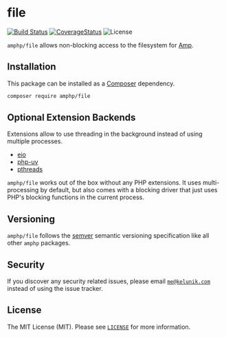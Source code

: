 # file

[![Build Status](https://img.shields.io/travis/amphp/file/master.svg?style=flat-square)](https://travis-ci.org/amphp/file)
[![CoverageStatus](https://img.shields.io/coveralls/amphp/file/master.svg?style=flat-square)](https://coveralls.io/github/amphp/file?branch=master)
![License](https://img.shields.io/badge/license-MIT-blue.svg?style=flat-square)

`amphp/file` allows non-blocking access to the filesystem for [Amp](https://github.com/amphp/amp).

## Installation

This package can be installed as a [Composer](https://getcomposer.org/) dependency.

```bash
composer require amphp/file
```

## Optional Extension Backends

Extensions allow to use threading in the background instead of using multiple processes.
 
 - [eio](https://pecl.php.net/package/eio)
 - [php-uv](https://github.com/bwoebi/php-uv)
 - [pthreads](https://github.com/krakjoe/pthreads)

`amphp/file` works out of the box without any PHP extensions. It uses multi-processing by default, but also comes with a blocking driver that just uses PHP's blocking functions in the current process.

## Versioning

`amphp/file` follows the [semver](http://semver.org/) semantic versioning specification like all other `amphp` packages.

## Security

If you discover any security related issues, please email [`me@kelunik.com`](mailto:me@kelunik.com) instead of using the issue tracker.

## License

The MIT License (MIT). Please see [`LICENSE`](./LICENSE) for more information.
